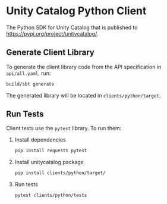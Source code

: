 # Unity Catalog Python Client

The Python SDK for Unity Catalog that is published to https://pypi.org/project/unitycatalog/.

## Generate Client Library

To generate the client library code from the API specification in `api/all.yaml`, run:
```sh
build/sbt generate
```

The generated library will be located in `clients/python/target`.

## Run Tests

Client tests use the `pytest` library. To run them:
1. Install dependencies
    ```sh
    pip install requests pytest
    ```
2. Install unitycatalog package
    ```sh
    pip install clients/python/target/
    ```
3. Run tests
    ```sh
    pytest clients/python/tests
    ```